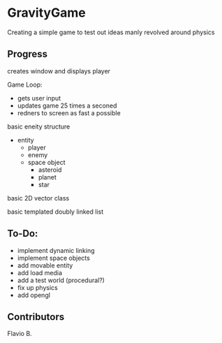 # GravityGame

Creating a simple game to test out ideas manly revolved around physics

## Progress

creates window and displays player

Game Loop:
  - gets user input
  - updates game 25 times a seconed
  - redners to screen as fast a possible

basic eneity structure
  - entity
    - player
    - enemy
    - space object
      - asteroid
      - planet
      - star

basic 2D vector class

basic templated doubly linked list

## To-Do:
  - implement dynamic linking
  - implement space objects
  - add movable entity 
  - add load media
  - add a test world (procedural?)
  - fix up physics 
  - add opengl 

## Contributors

Flavio B.
